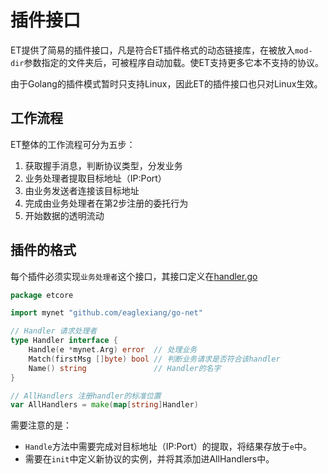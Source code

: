 <!--
 * @Author: EagleXiang
 * @LastEditors: EagleXiang
 * @Email: eagle.xiang@outlook.com
 * @Github: https://github.com/eaglexiang
 * @Date: 2019-02-07 01:11:26
 * @LastEditTime: 2019-02-07 01:22:58
 -->
# 插件接口

ET提供了简易的插件接口，凡是符合ET插件格式的动态链接库，在被放入`mod-dir`参数指定的文件夹后，可被程序自动加载。使ET支持更多它本不支持的协议。

由于Golang的插件模式暂时只支持Linux，因此ET的插件接口也只对Linux生效。

## 工作流程

ET整体的工作流程可分为五步：

1. 获取握手消息，判断协议类型，分发业务
2. 业务处理者提取目标地址（IP:Port）
3. 由业务发送者连接该目标地址
4. 完成由业务处理者在第2步注册的委托行为
5. 开始数据的透明流动

## 插件的格式

每个插件必须实现`业务处理者`这个接口，其接口定义在[handler.go
](https://github.com/eaglexiang/eagle.tunnel.go/blob/master/src/etcore/handler.go)

```go
package etcore

import mynet "github.com/eaglexiang/go-net"

// Handler 请求处理者
type Handler interface {
	Handle(e *mynet.Arg) error  // 处理业务
	Match(firstMsg []byte) bool // 判断业务请求是否符合该handler
	Name() string               // Handler的名字
}

// AllHandlers 注册handler的标准位置
var AllHandlers = make(map[string]Handler)
```

需要注意的是：

- `Handle`方法中需要完成对目标地址（IP:Port）的提取，将结果存放于`e`中。
- 需要在`init`中定义新协议的实例，并将其添加进AllHandlers中。
